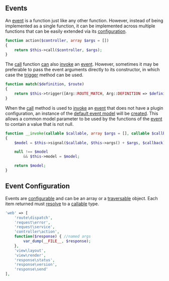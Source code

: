 ## Events
An [event](https://github.com/mvc5/mvc5/blob/master/src/Event/Event.php) is a function just like any other function. However, instead of being implemented as a single function, it can be implemented across multiple functions that can be easily extended via its [configuration](https://github.com/mvc5/mvc5/blob/master/config/event.php).       

```php
function action($controller, array $args = [])
{
    return $this->call($controller, $args);
}
```

The [call](https://github.com/mvc5/mvc5/blob/master/src/Resolver/Resolver.php#L67) function [can](https://github.com/mvc5/mvc5/blob/master/src/Resolver/Resolver.php#L180) also [invoke](https://github.com/mvc5/mvc5/blob/master/src/Resolver/Generator.php#L30) an [event](https://github.com/mvc5/mvc5/blob/master/src/Event/Event.php). However, sometimes it may be preferable to pass the event arguments directly to its constructor, in which case the [trigger](https://github.com/mvc5/mvc5/blob/master/src/Resolver/Resolver.php#L457) method can be used.


```php
function match($definition, $route)
{
    return $this->trigger([Arg::ROUTE_MATCH, Arg::DEFINITION => $definition, Arg::ROUTE => $route]);
}
```

When the [call](https://github.com/mvc5/mvc5/blob/master/src/Resolver/Resolver.php#L67) method is used to [invoke](https://github.com/mvc5/mvc5/blob/master/src/Resolver/Resolver.php#L73) an [event](https://github.com/mvc5/mvc5/blob/master/src/Event/Event.php) that does not have a plugin configuration, an instance of the [default event model](https://github.com/mvc5/mvc5/blob/master/src/Event.php) will be [created](https://github.com/mvc5/mvc5/blob/master/src/Resolver/Resolver.php#L183). This allows a common model parameter to be used by the functions of the [event](https://github.com/mvc5/mvc5/blob/master/src/Event.php) to contain a value that is not null.

```php
function __invoke(callable $callable, array $args = [], callable $callback = null)
{
    $model = $this->signal($callable, $this->args() + $args, $callback);

    null !== $model
        && $this->model = $model;

    return $model;
}
```

## Event Configuration
Events are <a href="https://github.com/mvc5/mvc5/blob/master/config/event.php">configurable</a> and can be an array or a [traversable](http://php.net/manual/en/class.traversable.php) object. Each item returned must [resolve](https://github.com/mvc5/mvc5/blob/master/src/Resolver/Resolver.php#L413) to a [callable](http://php.net/manual/en/language.types.callable.php) type.

```php
'web' => [
    'route\dispatch',
    'request\error',
    'request\service',
    'controller\action',
    function($response) { //named args
        var_dump(__FILE__, $response);
    },
    'view\layout',
    'view\render',
    'response\status',
    'response\version',
    'response\send'
],
```
